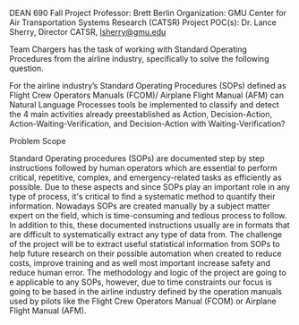 DEAN 690 Fall Project Professor: Brett Berlin Organization: GMU Center for Air Transportation Systems Research (CATSR) Project POC(s): Dr. Lance Sherry, Director CATSR, lsherry@gmu.edu 

Team Chargers has the task of working with Standard Operating Procedures from the airline industry, specifically to solve the following question. 

For the airline industry’s Standard Operating Procedures (SOPs) defined as Flight Crew Operators Manuals (FCOM)/ Airplane Flight Manual (AFM) can Natural Language Processes tools be implemented to classify and detect the 4 main activities already preestablished as Action, Decision-Action, Action-Waiting-Verification, and Decision-Action with Waiting-Verification? 

Problem Scope 

Standard Operating procedures (SOPs) are documented step by step instructions followed by human operators which are essential to perform critical, repetitive, complex, and emergency-related tasks as efficiently as possible. Due to these aspects and since SOPs play an important role in any type of process, it's critical to find a systematic method to quantify their information. Nowadays SOPs are created manually by a subject matter expert on the field, which is time-consuming and tedious process to follow. In addition to this, these documented instructions usually are in formats that are difficult to systematically extract any type of data from. The challenge of the project will be to extract useful statistical information from SOPs to help future research on their possible automation when created to reduce costs, improve training and as well most important increase safety and reduce human error. The methodology and logic of the project are going to e applicable to any SOPs, however, due to time constraints our focus is going to be based in the airline industry defined by the operation manuals used by pilots like the Flight Crew Operators Manual (FCOM) or Airplane Flight Manual (AFM). 

